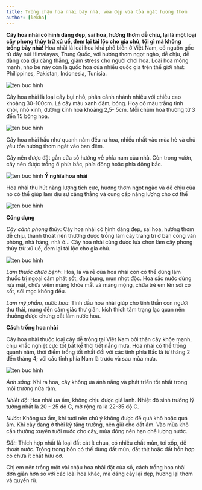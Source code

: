 ```yaml
---
title: Trồng chậu hoa nhài bày nhà, vừa đẹp vừa tỏa ngát hương thơm
author: [lekha]
---
```

**Cây hoa nhài có hình dáng đẹp, sai hoa, hương thơm dễ chịu, lại là một loại cây phong thủy trừ xú uế, đem lại tài lộc cho gia chủ, tội gì mà không trồng bày nhà!**
Hoa nhài là loài hoa khá phổ biến ở Việt Nam, có nguồn gốc từ dãy núi Himalayas, Trung Quốc, với hương thơm ngọt ngào, dễ chịu, dễ dàng xoa dịu căng thẳng, giảm stress cho người chơi hoa. Loài hoa mỏng manh, nhỏ bé này còn là quốc hoa của nhiều quốc gia trên thế giới như: Philippines, Pakistan, Indonesia, Tunisia.

![ten buc hinh](https://eva-img.24hstatic.com/upload/3-2017/images/2017-09-25/trong-hoa-nhai-toa-ngat-huong-thom-quanh-nha-hoa-nhai-1506333365-width660height495.jpg "ten buc hinh")

Cây hoa nhài là loại cây bụi nhỏ, phân cành nhánh nhiều với chiều cao khoảng 30-100cm. Lá cây màu xanh đậm, bóng. Hoa có màu trắng tinh khôi, nhỏ xinh, đường kính hoa khoảng 2,5- 5cm. Mỗi chùm hoa thường từ 3 đến 15 bông hoa.

![ten buc hinh](https://eva-img.24hstatic.com/upload/3-2017/images/2017-09-25/trong-hoa-nhai-toa-ngat-huong-thom-quanh-nha-13anhchottrangbaithuoc_0b760-1506333424-width660height495.jpg "ten buc hinh")

Cây hoa nhài hầu như quanh năm đều ra hoa, nhiều nhất vào mùa hè và chủ yếu tỏa hương thơm ngát vào ban đêm.

Cây nên được đặt gần cửa sổ hướng về phía nam của nhà. Còn trong vườn, cây nên được trồng ở phía bắc, phía đông hoặc phía đông bắc.

![ten buc hinh](https://eva-img.24hstatic.com/upload/3-2017/images/2017-09-25/trong-hoa-nhai-toa-ngat-huong-thom-quanh-nha-hoa-nhai-tri-mun-1506333497-width660height495.jpg "ten buc hinh")
**Ý nghĩa hoa nhài**

Hoa nhài thu hút năng lượng tích cực, hương thơm ngọt ngào và dễ chịu của nó có thể giúp làm dịu sự căng thẳng và cung cấp năng lượng cho cơ thể

![ten buc hinh](https://eva-img.24hstatic.com/upload/3-2017/images/2017-09-25/trong-hoa-nhai-toa-ngat-huong-thom-quanh-nha-2_50818-1506333539-width660height441.jpg "ten buc hinh")

**Công dụng** 

*Cây cảnh phong thủy*: Cây hoa nhài có hình dáng đẹp, sai hoa, hương thơm dễ chịu, thanh thoát nên thường được trồng làm cây trang trí ở ban công văn phòng, nhà hàng, nhà ở… Cây hoa nhài cũng được lựa chọn làm cây phong thủy trừ xú uế, đem lại tài lộc cho gia chủ.

![ten buc hinh](https://eva-img.24hstatic.com/upload/3-2017/images/2017-09-25/trong-hoa-nhai-toa-ngat-huong-thom-quanh-nha-hoa-nhai-5a-1506334241-width660height660.jpg "ten buc hinh")

*Làm thuốc chữa bệnh*: Hoa, lá và rễ của hoa nhài còn có thể dùng làm thuốc trị ngoại cảm phát sốt, đau bụng, mụn nhọt độc. Hoa sắc nước dùng rửa mặt, chữa viêm màng khóe mắt và màng mộng, chữa trẻ em lên sởi có sốt, sởi mọc không đều.

*Làm mỹ phẩm, nước hoa*: Tinh dầu hoa nhài giúp cho tinh thần con người thư thái, mang đến cảm giác thư giãn, kích thích tâm trạng lạc quan nên thường được chưng cất làm nước hoa.

**Cách trồng hoa nhài**

Cây hoa nhài thuộc loại cây dễ trồng tại Việt Nam bởi thân cây khỏe mạnh, chịu khắc nghiệt cực tốt bất kể thời tiết nắng mưa. Hoa nhài có thể trồng quanh năm, thời điểm trồng tốt nhất đối với các tỉnh phía Bắc là từ tháng 2 đến tháng 4; với các tỉnh phía Nam là trước và sau mùa mưa.

![ten buc hinh](https://eva-img.24hstatic.com/upload/3-2017/images/2017-09-25/trong-hoa-nhai-toa-ngat-huong-thom-quanh-nha-t4546h1.jpg-1506334407-width660height372.jpg "ten buc hinh")

*Ánh sáng*: Khi ra hoa, cây không ưa ánh nắng và phát triển tốt nhất trong môi trường nửa râm.

*Nhiệt độ*: Hoa nhài ưa ấm, không chịu được giá lạnh. Nhiệt độ sinh trưởng lý tưởng nhất là 20 - 25 độ C, mở rộng ra là 22-35 độ C.

*Nước*: Không ưa ẩm, khi tưới nên chú ý không được để quá khô hoặc quá ẩm. Khi cây đang ở thời kỳ tăng trưởng, nên giữ cho đất ẩm. Vào mùa khô cần thường xuyên tưới nước cho cây, mùa đông nên hạn chế lượng nước.

*Đất*: Thích hợp nhất là loại đất cát ít chua, có nhiều chất mùn, tơi xốp, dễ thoát nước. Trồng trong bồn có thể dùng đất mùn, đất thịt hoặc đất hỗn hợp có chứa ít chất hữu cơ.

Chị em nên trồng một vài chậu hoa nhài đặt cửa sổ, cách trồng hoa nhài đơn giản hơn so với các loài hoa khác, mà dáng cây lại đẹp, hương lại thơm và quyến rũ.

